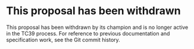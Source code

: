 # This proposal has been withdrawn

This proposal has been withdrawn by its champion and is no longer active in the TC39 process. For reference to previous documentation and specification work, see the Git commit history.

